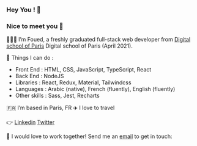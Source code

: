 ### Hey You ! 👋
### Nice to meet you 👋


🧑🏻‍🎓 I’m Foued, a freshly graduated full-stack web developer from [Digital school of Paris](https://www.digitalschool.paris/?keyword=digital%20school%20of%20paris&matchtype=p&gclid=Cj0KCQiAmeKQBhDvARIsAHJ7mF6ZeizvjniFMvT3y7snK9OMfECFgMb6jCF3Xfz6ZECEeNFbIjAoFPMaAjw1EALw_wcB) Digital school of Paris (April 2021).


🔧 Things I can do :

- Front End : HTML, CSS, JavaScript, TypeScript, React
- Back End  : NodeJS
- Libraries : React, Redux, Material, Tailwindcss
- Languages : Arabic (native), French (fluently), English (fluently)
- Other skills : Sass, Jest, Recharts


🇫🇷 I’m based in Paris, FR
✈️ I love to travel 



 👉 [Linkedin](https://www.linkedin.com/in/foued-saidane/)        [Twitter](https://twitter.com/saidanefoued) 


 📧 I would love to work together! Send me an [email](fouedsaidane2@gmail.com) to get in touch: 

